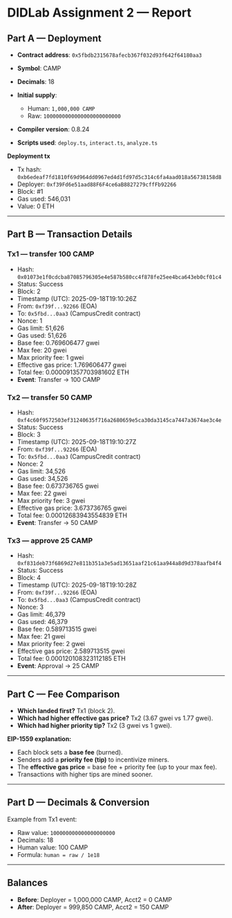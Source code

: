 # DIDLab Assignment 2 — Report

## Part A — Deployment

- **Contract address**: `0x5fbdb2315678afecb367f032d93f642f64180aa3`  
- **Symbol**: CAMP  
- **Decimals**: 18  
- **Initial supply**:  
  - Human: `1,000,000 CAMP`  
  - Raw: `1000000000000000000000000`  

- **Compiler version**: 0.8.24  
- **Scripts used**: `deploy.ts`, `interact.ts`, `analyze.ts`  

**Deployment tx**  
- Tx hash: `0xb6edeaf7fd1810f69d964dd0967ed4d1fd97d5c314c6fa4aad018a56738158d8`  
- Deployer: `0xf39Fd6e51aad88F6F4ce6aB8827279cffFb92266`  
- Block: #1  
- Gas used: 546,031  
- Value: 0 ETH  

---

## Part B — Transaction Details

### Tx1 — transfer 100 CAMP
- Hash: `0x01073e1f0cdcba87085796305e4e587b580cc4f878fe25ee4bca643eb0cf01c4`  
- Status: Success  
- Block: 2  
- Timestamp (UTC): 2025-09-18T19:10:26Z  
- From: `0xf39f...92266` (EOA)  
- To: `0x5fbd...0aa3` (CampusCredit contract)  
- Nonce: 1  
- Gas limit: 51,626  
- Gas used: 51,626  
- Base fee: 0.769606477 gwei  
- Max fee: 20 gwei  
- Max priority fee: 1 gwei  
- Effective gas price: 1.769606477 gwei  
- Total fee: 0.000091357703981602 ETH  
- **Event**: Transfer → 100 CAMP  

### Tx2 — transfer 50 CAMP
- Hash: `0xf4c60f9572503ef31240635f716a2680659e5ca30da3145ca7447a3674ae3c4e`  
- Status: Success  
- Block: 3  
- Timestamp (UTC): 2025-09-18T19:10:27Z  
- From: `0xf39f...92266` (EOA)  
- To: `0x5fbd...0aa3` (CampusCredit contract)  
- Nonce: 2  
- Gas limit: 34,526  
- Gas used: 34,526  
- Base fee: 0.673736765 gwei  
- Max fee: 22 gwei  
- Max priority fee: 3 gwei  
- Effective gas price: 3.673736765 gwei  
- Total fee: 0.00012683943554839 ETH  
- **Event**: Transfer → 50 CAMP  

### Tx3 — approve 25 CAMP
- Hash: `0xf831deb73f6869d27e811b351a3e5ad13651aaf21c61aa944a8d9d378aafb4f4`  
- Status: Success  
- Block: 4  
- Timestamp (UTC): 2025-09-18T19:10:28Z  
- From: `0xf39f...92266` (EOA)  
- To: `0x5fbd...0aa3` (CampusCredit contract)  
- Nonce: 3  
- Gas limit: 46,379  
- Gas used: 46,379  
- Base fee: 0.589713515 gwei  
- Max fee: 21 gwei  
- Max priority fee: 2 gwei  
- Effective gas price: 2.589713515 gwei  
- Total fee: 0.000120108323112185 ETH  
- **Event**: Approval → 25 CAMP  

---

## Part C — Fee Comparison

- **Which landed first?** Tx1 (block 2).  
- **Which had higher effective gas price?** Tx2 (3.67 gwei vs 1.77 gwei).  
- **Which had higher priority tip?** Tx2 (3 gwei vs 1 gwei).  

**EIP-1559 explanation:**  
- Each block sets a **base fee** (burned).  
- Senders add a **priority fee (tip)** to incentivize miners.  
- The **effective gas price** = base fee + priority fee (up to your max fee).  
- Transactions with higher tips are mined sooner.

---

## Part D — Decimals & Conversion

Example from Tx1 event:  
- Raw value: `100000000000000000000`  
- Decimals: 18  
- Human value: 100 CAMP  
- Formula: `human = raw / 1e18`

---

## Balances

- **Before**: Deployer = 1,000,000 CAMP, Acct2 = 0 CAMP  
- **After**: Deployer = 999,850 CAMP, Acct2 = 150 CAMP  
